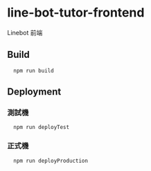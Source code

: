 # line-bot-tutor-frontend

Linebot 前端

## Build
```
  npm run build
```

## Deployment
### 測試機
```
  npm run deployTest
```

### 正式機
```
  npm run deployProduction
```